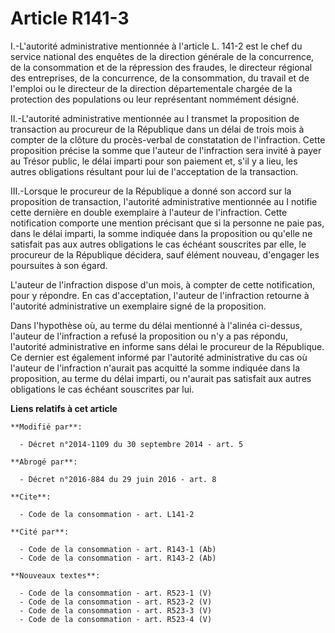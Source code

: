 # Article R141-3

I.-L'autorité administrative mentionnée à l'article L. 141-2 est le chef du service national des enquêtes de la direction
générale de la concurrence, de la consommation et de la répression des fraudes, le directeur régional des entreprises, de la
concurrence, de la consommation, du travail et de l'emploi ou le directeur de la direction départementale chargée de la
protection des populations ou leur représentant nommément désigné. 

II.-L'autorité administrative mentionnée au I transmet la proposition de transaction au procureur de la République dans un
délai de trois mois à compter de la clôture du procès-verbal de constatation de l'infraction. Cette proposition précise la
somme que l'auteur de l'infraction sera invité à payer au Trésor public, le délai imparti pour son paiement et, s'il y a
lieu, les autres obligations résultant pour lui de l'acceptation de la transaction. 

III.-Lorsque le procureur de la République a donné son accord sur la proposition de transaction, l'autorité administrative
mentionnée au I notifie cette dernière en double exemplaire à l'auteur de l'infraction. Cette notification comporte une
mention précisant que si la personne ne paie pas, dans le délai imparti, la somme indiquée dans la proposition ou qu'elle ne
satisfait pas aux autres obligations le cas échéant souscrites par elle, le procureur de la République décidera, sauf élément
nouveau, d'engager les poursuites à son égard. 

L'auteur de l'infraction dispose d'un mois, à compter de cette notification, pour y répondre. En cas d'acceptation, l'auteur
de l'infraction retourne à l'autorité administrative un exemplaire signé de la proposition. 

Dans l'hypothèse où, au terme du délai mentionné à l'alinéa ci-dessus, l'auteur de l'infraction a refusé la proposition ou
n'y a pas répondu, l'autorité administrative en informe sans délai le procureur de la République. Ce dernier est également
informé par l'autorité administrative du cas où l'auteur de l'infraction n'aurait pas acquitté la somme indiquée dans la
proposition, au terme du délai imparti, ou n'aurait pas satisfait aux autres obligations le cas échéant souscrites par lui.

**Liens relatifs à cet article**

	**Modifié par**:

	  - Décret n°2014-1109 du 30 septembre 2014 - art. 5

	**Abrogé par**:

	  - Décret n°2016-884 du 29 juin 2016 - art. 8

	**Cite**:

	  - Code de la consommation - art. L141-2

	**Cité par**:

	  - Code de la consommation - art. R143-1 (Ab)
	  - Code de la consommation - art. R143-2 (Ab)

	**Nouveaux textes**:

	  - Code de la consommation - art. R523-1 (V)
	  - Code de la consommation - art. R523-2 (V)
	  - Code de la consommation - art. R523-3 (V)
	  - Code de la consommation - art. R523-4 (V)
